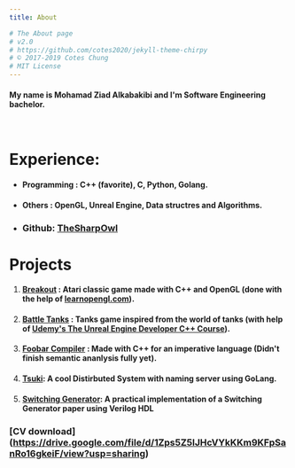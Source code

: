 ```yaml
---
title: About

# The About page
# v2.0
# https://github.com/cotes2020/jekyll-theme-chirpy
# © 2017-2019 Cotes Chung
# MIT License
---
```

#### My name is Mohamad Ziad Alkabakibi and I'm Software Engineering bachelor. <br>
<br>

# Experience:

* #### **Programming** : C++ (favorite), C, Python, Golang.

* #### **Others** : OpenGL, Unreal Engine, Data structres and Algorithms.

* ### Github: [TheSharpOwl](https://github.com/TheSharpOwl) 

# Projects

1. #### [Breakout](https://github.com/TheSharpOwl/Breakout) : Atari classic game made with C++ and OpenGL (done with the help of [learnopengl.com](https://learnopengl.com)).<br>
2. #### [Battle Tanks](https://github.com/TheSharpOwl/04_BattleTank) : Tanks game inspired from the world of tanks (with help of [Udemy's The Unreal Engine Developer C++ Course](https://www.udemy.com/course/unrealcourse/)).<br>
3. #### [Foobar Compiler](https://github.com/TheSharpOwl/FoobarCompiler) : Made with C++ for an imperative language (Didn't finish semantic ananlysis fully yet).<br>
4. #### [Tsuki](https://github.com/kuredoro/tsuki): A cool Distirbuted System with naming server using GoLang.<br>

5. #### [Switching Generator](https://github.com/TheSharpOwl/switching-generator): A practical implementation of a Switching Generator paper using Verilog HDL

### [CV download] (https://drive.google.com/file/d/1Zps5Z5lJHcVYkKKm9KFpSanRo16gkeiF/view?usp=sharing)
